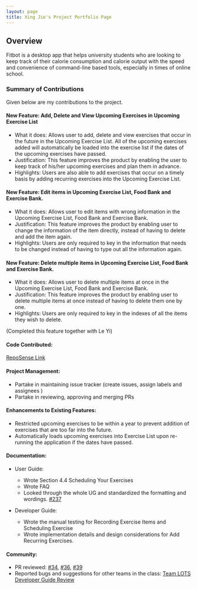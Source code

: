 ```yaml
---
layout: page
title: Xing Jie's Project Portfolio Page
---
```



## Overview

Fitbot is a desktop app that helps university students who are looking to keep track of their calorie consumption and calorie output with the speed and convenience of command-line based tools, especially in times of online school.

### Summary of Contributions

Given below are my contributions to the project.

#### **New Feature**: Add, Delete and View Upcoming Exercises in Upcoming Exercise List

- What it does: Allows user to add, delete and view exercises that occur in the future in the Upcoming Exercise List. 
  All of the upcoming exercises added will automatically be loaded into the exercise list if the dates of the upcoming exercises have passed.
- Justification: This feature improves the product by enabling the user to keep track of his/her upcoming exercises and plan them in advance.
- Highlights: Users are also able to add exercises that occur on a timely basis by adding recurring exercises into the Upcoming Exercise List.


#### **New Feature**: Edit items in Upcoming Exercise List, Food Bank and Exercise Bank.

- What it does: Allows user to edit items with wrong information in the Upcoming Exercise List, Food Bank and Exercise Bank.
- Justification: This feature improves the product by enabling user to change the information of the item directly, instead of having to delete and add the item again.
- Highlights: Users are only required to key in the information that needs to be changed instead of having to type out all the information again.

#### **New Feature**: Delete multiple items in Upcoming Exercise List, Food Bank and Exercise Bank.

- What it does: Allows user to delete multiple items at once in the Upcoming Exercise List, Food Bank and Exercise Bank.
- Justification: This feature improves the product by enabling user to delete multiple items at once instead of having to delete them one by one.
- Highlights: Users are only required to key in the indexes of all the items they wish to delete.

(Completed this feature together with Le Yi)


#### **Code Contributed**:

[RepoSense Link](https://nus-cs2113-ay2122s1.github.io/tp-dashboard/?search=xingjie99&sort=groupTitle&sortWithin=title&timeframe=commit&mergegroup=&groupSelect=groupByRepos&breakdown=true&checkedFileTypes=docs~functional-code~test-code~other&since=2021-09-25&tabOpen=true&tabType=authorship&tabAuthor=xingjie99&tabRepo=AY2122S1-CS2113T-F14-2%2Ftp%5Bmaster%5D&authorshipIsMergeGroup=false&authorshipFileTypes=docs~functional-code~test-code&authorshipIsBinaryFileTypeChecked=false)

#### **Project Management**:

- Partake in maintaining issue tracker (create issues, assign labels and assignees )
- Partake in reviewing, approving and merging PRs

#### **Enhancements to Existing Features**:

- Restricted upcoming exercises to be within a year to prevent addition of exercises that are too far into the future.
- Automatically loads upcoming exercises into Exercise List upon re-running the application if the dates have passed.


#### **Documentation**:

- User Guide:
  
  - Wrote Section 4.4 Scheduling Your Exercises
  - Wrote FAQ
  - Looked through the whole UG and standardized the formatting and wordings. [#237](https://github.com/AY2122S1-CS2113T-F14-2/tp/pull/237)
  
- Developer Guide:

  - Wrote the manual testing for Recording Exercise Items and Scheduling Exercise
  - Wrote implementation details and design considerations for Add Recurring Exercises.
 
  
#### **Community**:
- PR reviewed: [#34](https://github.com/AY2122S1-CS2113T-F14-2/tp/pull/34), [#36](https://github.com/AY2122S1-CS2113T-F14-2/tp/pull/36), [#39](https://github.com/AY2122S1-CS2113T-F14-2/tp/pull/39) 
- Reported bugs and suggestions for other teams in the class: [Team LOTS Developer Guide Review](https://github.com/nus-cs2113-AY2122S1/tp/pull/34)
